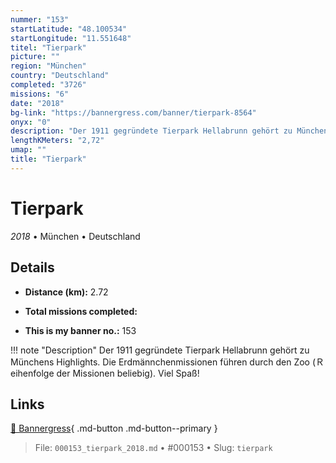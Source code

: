 ```yaml
---
nummer: "153"
startLatitude: "48.100534"
startLongitude: "11.551648"
titel: "Tierpark"
picture: ""
region: "München"
country: "Deutschland"
completed: "3726"
missions: "6"
date: "2018"
bg-link: "https://bannergress.com/banner/tierpark-8564"
onyx: "0"
description: "Der 1911 gegründete Tierpark Hellabrunn gehört zu Münchens Highlights. Die Erdmännchenmissionen führen durch den Zoo (Ｒeihenfolge der Missionen beliebig). Viel Spaß!"
lengthKMeters: "2,72"
umap: ""
title: "Tierpark"
---
```

# Tierpark

*2018* • München • Deutschland



## Details
- **Distance (km):** 2.72

- **Total missions completed:** 
- **This is my banner no.:** 153


!!! note "Description"
    Der 1911 gegründete Tierpark Hellabrunn gehört zu Münchens Highlights. Die Erdmännchenmissionen führen durch den Zoo (Ｒeihenfolge der Missionen beliebig). Viel Spaß!



## Links
[🔗 Bannergress](https://bannergress.com/banner/tierpark-8564){ .md-button .md-button--primary }



> File: `000153_tierpark_2018.md` • #000153 • Slug: `tierpark`
